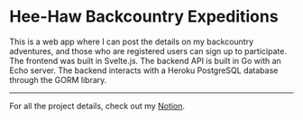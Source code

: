 # Hee-Haw Backcountry Expeditions

This is a web app where I can post the details on my backcountry adventures, and those who are registered users can sign up to participate. The frontend was built in Svelte.js. The backend API is built in Go with an Echo server. The backend interacts with a Heroku PostgreSQL database through the GORM library.

---

For all the project details, check out my [Notion](https://www.notion.so/GA-Capstone-Project-e1243feabc554db3b192bb3f91a87d41).